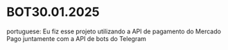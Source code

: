 # BOT30.01.2025
 portuguese:
Eu fiz esse projeto utilizando  a API de pagamento do Mercado Pago juntamente com a API de bots do Telegram
